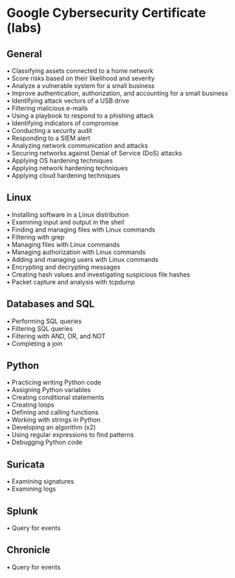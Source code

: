 <h1>Google Cybersecurity Certificate (labs)</h1>

<h2>General</h2>
•	Classifying assets connected to a home network<br>
•	Score risks based on their likelihood and severity<br>
•	Analyze a vulnerable system for a small business<br>
•	Improve authentication, authorization, and accounting for a small business<br>
•	Identifying attack vectors of a USB drive<br>
•	Filtering malicious e-mails<br>
•	Using a playbook to respond to a phishing attack<br>
•	Identifying indicators of compromise<br>
•	Conducting a security audit<br>
•	Responding to a SIEM alert<br>
•	Analyzing network communication and attacks<br>
•	Securing networks against Denial of Service (DoS) attacks<br>
•	Applying OS hardening techniques<br>
•	Applying network hardening techniques<br>
•	Applying cloud hardening techniques<br>
<h2>Linux </h2>
•	Installing software in a Linux distribution<br>
•	Examining input and output in the shell<br>
•	Finding and managing files with Linux commands<br>
•	Filtering with grep<br>
•	Managing files with Linux commands<br>
•	Managing authorization with Linux commands<br>
•	Adding and managing users with Linux commands<br>
•	Encrypting and decrypting messages<br>
•	Creating hash values and investigating suspicious file hashes<br>
•	Packet capture and analysis with tcpdump<br>
<h2>Databases and SQL</h2>
•	Performing SQL queries<br>
•	Filtering SQL queries<br>
•	Filtering with AND, OR, and NOT<br>
•	Completing a join<br>
<h2>Python</h2>
•	Practicing writing Python code<br>
•	Assigning Python variables<br>
•	Creating conditional statements<br>
•	Creating loops<br>
•	Defining and calling functions<br>
•	Working with strings in Python<br>
•	Developing an algorithm (x2)<br>
•	Using regular expressions to find patterns<br>
•	Debugging Python code<br>
<h2>Suricata</h2>
•	Examining signatures<br>
•	Examining logs<br>
<h2>Splunk</h2>
•	Query for events<br>
<h2>Chronicle</h2>
•	Query for events




<!--
 ```diff
- text in red
+ text in green
! text in orange
# text in gray
@@ text in purple (and bold)@@
```
--!>
